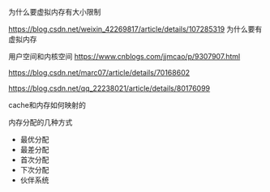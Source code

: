 为什么要虚拟内存有大小限制

https://blog.csdn.net/weixin_42269817/article/details/107285319 为什么要有虚拟内存



用户空间和内核空间 https://www.cnblogs.com/jjmcao/p/9307907.html



https://blog.csdn.net/marc07/article/details/70168602



https://blog.csdn.net/qq_22238021/article/details/80176099





cache和内存如何映射的





内存分配的几种方式

- 最优分配
- 最差分配
- 首次分配
- 下次分配
- 伙伴系统